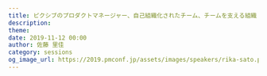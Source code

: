 ```yaml
---
title: ピクシブのプロダクトマネージャー、自己組織化されたチーム、チームを支える組織
description: 
theme: 
date: 2019-11-12 00:00
author: 佐藤 里佳
category: sessions
og_image_url: https://2019.pmconf.jp/assets/images/speakers/rika-sato.png
---
```



